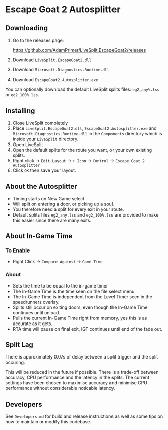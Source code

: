 # Escape Goat 2 Autosplitter #

## Downloading ##

1. Go to the releases page:

    https://github.com/AdamPrimer/LiveSplit.EscapeGoat2/releases

2. Download `LiveSplit.EscapeGoat2.dll`
3. Download `Microsoft.Diagnostics.Runtime.dll`
4. Download `EscapeGoat2.Autosplitter.exe`

You can optionally download the default LiveSplit splits files: `eg2_any%.lss`
or `eg2_100%.lss`.

## Installing ##

1. Close LiveSplit completely
2. Place `LiveSplit.EscapeGoat2.dll`, `EscapeGoat2.Autosplitter.exe` and
   `Microsoft.Diagnostics.Runtime.dll` in the `Components` directory which is
   inside your `LiveSplit` directory.
3. Open LiveSplit
4. Open the default splits for the route you want, or your own existing splits.
5. Right click -> `Edit Layout` -> `+ Icon` -> `Control` -> `Escape Goat 2
   Autosplitter`
6. Click `OK` then save your layout.

## About the Autosplitter ##

- Timing starts on New Game select
- Will split on entering a door, or picking up a soul.
- You therefore need a split for every exit in your route.
- Default splits files `eg2_any.lss` and `eg2_100%.lss` are provided to make
  this easier since there are many exits.

## About In-Game Time ##

### To Enable ###

- Right Click -> `Compare Against` -> `Game Time`

### About ###

- Sets the time to be equal to the in-game timer
- The In-Game Time is the time seen on the file select menu
- The In-Game Time is independent from the Level Timer seen in the speedrunners
  overlay.
- Splits still occur on exiting doors, even though the In-Game Time continues
  until unload.
- Pulls the current In-Game Time right from memory, yes this is as accurate as
  it gets.
- RTA time will pause on final exit, IGT continues until end of the fade out. 

## Split Lag ##

There is approximately 0.07s of delay between a split trigger and the split
occuring. 

This will be reduced in the future if possible. There is a trade-off between
accuracy, CPU performance and the latency in the splits. The current settings
have been chosen to maximise accuracy and minimise CPU performance without
considerable noticable latency.

## Developers ##

See `Developers.md` for build and release instructions as well as some tips on
how to maintain or modify this codebase.
